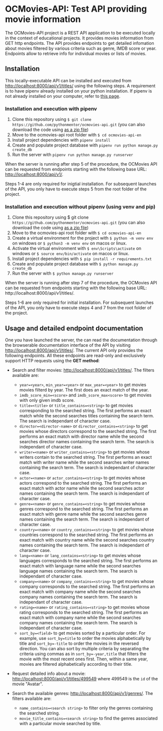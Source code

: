 # OCMovies-API: Test API providing movie information

The OCMovies-API project is a REST API application to be executed locally in the context
of educational projects. It provides movies information from GET http endpoints.
The API provides endpoints to get detailed infomation about movies filtered by
various criteria such as genre, IMDB score or year. Endpoints allow to retrieve
info for individual movies or lists of movies.

## Installation

This locally-executable API can be installed and executed from [http://localhost:8000/api/v1/titles/](http://localhost:8000/api/v1/titles/) using the following steps. A requirement is to have pipenv already installed on your python installation. If pipenv is not already installed on your computer, refer to [this page](docs/pipenv/installation-en.md).

### Installation and execution with pipenv

1. Clone this repository using `$ git clone https://github.com/pythonmentor/ocmovies-api.git` (you can also download the code using [as a zip file](https://github.com/pythonmentor/ocmovies-api/archive/master.zip))
2. Move to the ocmovies-api root folder with `$ cd ocmovies-api-en`
3. Install project dependencies with `pipenv install` 
4. Create and populate project database with `pipenv run python manage.py create_db`
5. Run the server with `pipenv run python manage.py runserver`

When the server is running after step 5 of the procedure, the OCMovies API can
be requested from endpoints starting with the following base URL: [http://localhost:8000/api/v1/](http://localhost:8000/api/v1/titles/).

Steps 1-4 are only required for inigtial installation. For subsequent launches
of the API, you only have to execute steps 5 from the root folder of the project.

### Installation and execution without pipenv (using venv and pip)

1. Clone this repository using $ git clone `https://github.com/pythonmentor/ocmovies-api.git` (you can also download the code using [as a zip file](https://github.com/pythonmentor/ocmovies-api/archive/master.zip))
2. Move to the ocmovies-api root folder with `$ cd ocmovies-api-en`
3. Create a virtual environment for the project with `$ python -m venv env` on windows or `$ python3 -m venv env` on macos or linux.
4. Activate the virtual environment with `$ env\Scripts\activate` on windows or `$ source env/bin/activate` on macos or linux.
5. Install project dependencies with `$ pip install -r requirements.txt`
6. Create and populate project database with `$ python manage.py create_db`
7. Run the server with `$ python manage.py runserver`

When the server is running after step 7 of the procedure, the OCMovies API can be requested from endpoints starting with the following base URL: http://localhost:8000/api/v1/titles/.

Steps 1-6 are only required for initial installation. For subsequent launches of the API, you only have to execute steps 4 and 7 from the root folder of the project.

## Usage and detailed endpoint documentation

One you have launched the server, the can read the documentation through the
browserable documentation interface of the API by visiting [http://localhost:8000/api/v1/titles/](http://localhost:8000/api/v1/titles/). The current API only provides
the following endpoints. All these endpoints are read-only and exclusively 
support HTTP requests using the **GET method**:

- Search and filter movies: [http://localhost:8000/api/v1/titles/](http://localhost:8000/api/v1/titles/). The filters available are:

   - `year=<year>`, `min_year=<year>` or `max_year=<year>` to get movies movies 
   filterd by year. The first does an exact match of the year.
   - `imdb_score_min=<score>` and `imdb_score_max<score>` to get movies with only 
   given imdb score.
   - `title=<title>` or `title_contains=<string>` to get movies corresponding
   to the searched string. The first performs an exact match while the second
   searches titles containing the search term. The search 
   is independant of character case.
   - `director=<director-name>` or `director_contains=<string>` to get movies
   whose directors correspond to the searched string. The first performs an exact match 
   with director name while the second searches director names containing the 
   search term. The search is independant of character case.
   - `writer=<name>` or `writer_contains=<string>` to get movies
   whose writers contain to the searched string. The first performs an exact match 
   with writer name while the second searches writer names containing the 
   search term. The search is independant of character case.
   - `actor=<name>` or `actor_contains=<string>` to get movies
   whose actors correspond to the searched string. The first performs an exact match 
   with actor name while the second searches actor names containing the 
   search term. The search is independant of character case.
   - `genre=<name>` or `genre_contains=<string>` to get movies
   whose genres correspond to the searched string. The first performs an exact match 
   with genre name while the second searches genre names containing the 
   search term. The search is independant of character case.
   - `country=<name>` or `country_contains=<string>` to get movies
   whose countries correspond to the searched string. The first performs an exact match 
   with country name while the second searches country names containing the 
   search term. The search is independant of character case.
   - `lang=<name>` or `lang_contains=<string>` to get movies
   whose languages corresponds to the searched string. The first performs an exact match 
   with language name while the second searches language names containing the 
   search term. The search is independant of character case.
   - `company=<name>` or `company_contains=<string>` to get movies
   whose company corresponds to the searched string. The first performs an exact match 
   with company name while the second searches company names containing the 
   search term. The search is independant of character case.
   - `rating=<name>` or `rating_contains=<string>` to get movies
   whose rating corresponds to the searched string. The first performs an exact match 
   with company name while the second searches company names containing the 
   search term. The search is independant of character case.
   - `sort_by=<field>` to get movies sorted by a particular order. For example,
   use `sort_by=title` to order the movies alphabetically by title and 
   `sort_by=-title` to order the movies in the reversed direction. You can also
   sort by multiple criteria by separating the criteria using commas as in `sort_by=-year,title` that filters the movie with the most recent ones first.
   Then, within a same year, movies are filtered alphabetically according to
   their title.

- Request detailed info about a movie: [http://localhost:8000/api/v1/titles/499549](http://localhost:8000/api/v1/titles/499549) where 499549 is the `id` of the 
movie "Avatar".
- Search the available genres: [http://localhost:8000/api/v1/genres/](http://localhost:8000/api/v1/genres/). The filters available are:
   - `name_contains=<search string>` to filter only the genres containing the
   searched string.
   - `movie_title_contains=<search string>` to find the genres associated with
   a particular movie searched by title.
